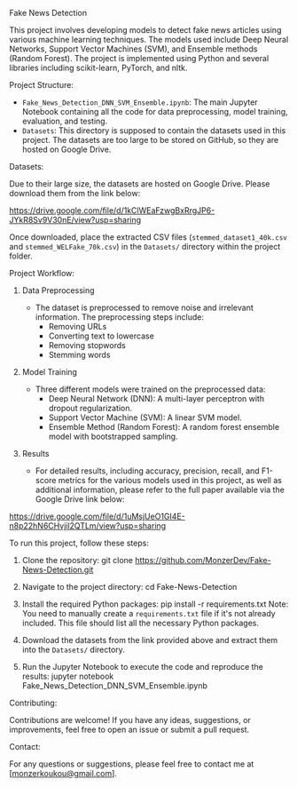 Fake News Detection

This project involves developing models to detect fake news articles using various machine learning techniques. The models used include Deep Neural Networks, Support Vector Machines (SVM), and Ensemble methods (Random Forest). The project is implemented using Python and several libraries including scikit-learn, PyTorch, and nltk.

Project Structure:   

- `Fake_News_Detection_DNN_SVM_Ensemble.ipynb`: The main Jupyter Notebook containing all the code for data preprocessing, model training, evaluation, and testing.
- `Datasets`: This directory is supposed to contain the datasets used in this project. The datasets are too large to be stored on GitHub, so they are hosted on Google Drive.

Datasets:

Due to their large size, the datasets are hosted on Google Drive. Please download them from the link below:

https://drive.google.com/file/d/1kClWEaFzwgBxRrgJP6-JYkR8Sv9V30nE/view?usp=sharing

Once downloaded, place the extracted CSV files (`stemmed_dataset1_40k.csv` and `stemmed_WELFake_70k.csv`) in the `Datasets/` directory within the project folder.

Project Workflow:

1. Data Preprocessing
   - The dataset is preprocessed to remove noise and irrelevant information. The preprocessing steps include:
     - Removing URLs
     - Converting text to lowercase
     - Removing stopwords
     - Stemming words

2. Model Training
   - Three different models were trained on the preprocessed data:
     - Deep Neural Network (DNN): A multi-layer perceptron with dropout regularization.
     - Support Vector Machine (SVM): A linear SVM model.
     - Ensemble Method (Random Forest): A random forest ensemble model with bootstrapped sampling.

3. Results
   - For detailed results, including accuracy, precision, recall, and F1-score metrics for the various models used in this project, as well as additional information, please refer to the full paper available via the Google Drive link below:

https://drive.google.com/file/d/1uMsjUeO1GI4E-n8p22hN6CHvjil2QTLm/view?usp=sharing

To run this project, follow these steps:

1. Clone the repository:
   git clone https://github.com/MonzerDev/Fake-News-Detection.git

2. Navigate to the project directory:
   cd Fake-News-Detection

3. Install the required Python packages:
   pip install -r requirements.txt
   Note: You need to manually create a `requirements.txt` file if it's not already included. This file should list all the necessary Python packages.

4. Download the datasets from the link provided above and extract them into the `Datasets/` directory.

5. Run the Jupyter Notebook to execute the code and reproduce the results:
   jupyter notebook Fake_News_Detection_DNN_SVM_Ensemble.ipynb

Contributing:

Contributions are welcome! If you have any ideas, suggestions, or improvements, feel free to open an issue or submit a pull request.

Contact:

For any questions or suggestions, please feel free to contact me at [monzerkoukou@gmail.com].
